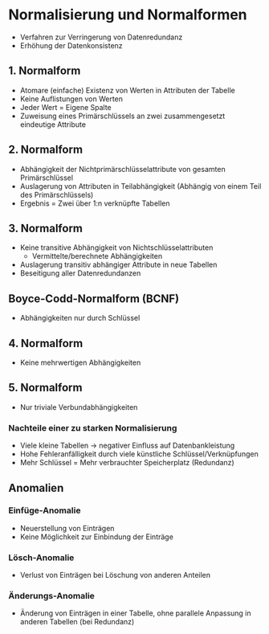 # Normalisierung und Normalformen

- Verfahren zur Verringerung von Datenredundanz
- Erhöhung der Datenkonsistenz

## 1. Normalform
- Atomare (einfache) Existenz von Werten in Attributen der Tabelle
- Keine Auflistungen von Werten
- Jeder Wert = Eigene Spalte
- Zuweisung eines Primärschlüssels an zwei zusammengesetzt eindeutige Attribute

## 2. Normalform
- Abhängigkeit der Nichtprimärschlüsselattribute von gesamten Primärschlüssel
- Auslagerung von Attributen in Teilabhängigkeit (Abhängig von einem Teil des Primärschlüssels)
- Ergebnis = Zwei über 1:n verknüpfte Tabellen

## 3. Normalform
- Keine transitive Abhängigkeit von Nichtschlüsselattributen
  - Vermittelte/berechnete Abhängigkeiten
- Auslagerung transitiv abhängiger Attribute in neue Tabellen
- Beseitigung aller Datenredundanzen

## Boyce-Codd-Normalform (BCNF)
- Abhängigkeiten nur durch Schlüssel

## 4. Normalform
- Keine mehrwertigen Abhängigkeiten

## 5. Normalform
- Nur triviale Verbundabhängigkeiten

### Nachteile einer zu starken Normalisierung
- Viele kleine Tabellen -> negativer Einfluss auf Datenbankleistung
- Hohe Fehleranfälligkeit durch viele künstliche Schlüssel/Verknüpfungen
- Mehr Schlüssel = Mehr verbrauchter Speicherplatz (Redundanz)

## Anomalien

### Einfüge-Anomalie
- Neuerstellung von Einträgen
- Keine Möglichkeit zur Einbindung der Einträge

### Lösch-Anomalie
- Verlust von Einträgen bei Löschung von anderen Anteilen

### Änderungs-Anomalie
- Änderung von Einträgen in einer Tabelle, ohne parallele Anpassung in anderen Tabellen (bei Redundanz)
